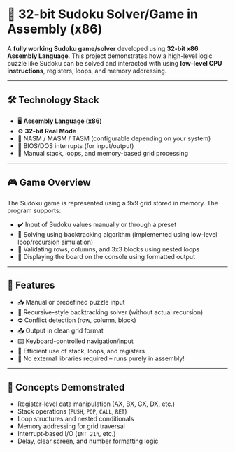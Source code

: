 # 🧩 32-bit Sudoku Solver/Game in Assembly (x86)

A **fully working Sudoku game/solver** developed using **32-bit x86 Assembly Language**. This project demonstrates how a high-level logic puzzle like Sudoku can be solved and interacted with using **low-level CPU instructions**, registers, loops, and memory addressing.

---

## 🛠 Technology Stack

- 🖥 **Assembly Language (x86)**
- ⚙️ **32-bit Real Mode**
- 🧱 NASM / MASM / TASM (configurable depending on your system)
- 💾 BIOS/DOS interrupts (for input/output)
- 🧠 Manual stack, loops, and memory-based grid processing

---

## 🎮 Game Overview

The Sudoku game is represented using a 9x9 grid stored in memory. The program supports:

- ✔️ Input of Sudoku values manually or through a preset
- 🧠 Solving using backtracking algorithm (implemented using low-level loop/recursion simulation)
- 🔁 Validating rows, columns, and 3x3 blocks using nested loops
- 🧮 Displaying the board on the console using formatted output

---

## 🔑 Features

- 📥 Manual or predefined puzzle input
- 🧠 Recursive-style backtracking solver (without actual recursion)
- ⛔ Conflict detection (row, column, block)
- 📤 Output in clean grid format
- ⌨️ Keyboard-controlled navigation/input
- 💾 Efficient use of stack, loops, and registers
- 🚫 No external libraries required – runs purely in assembly!

---

## 🧠 Concepts Demonstrated

- Register-level data manipulation (AX, BX, CX, DX, etc.)
- Stack operations (`PUSH`, `POP`, `CALL`, `RET`)
- Loop structures and nested conditionals
- Memory addressing for grid traversal
- Interrupt-based I/O (`INT 21h`, etc.)
- Delay, clear screen, and number formatting logic

